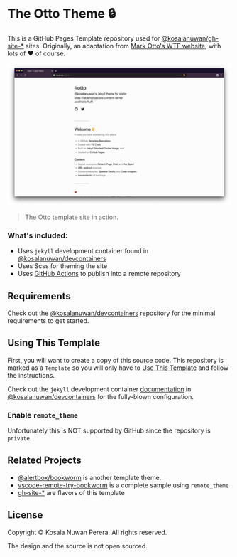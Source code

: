 # The Otto Theme :lock:

This is a GitHub Pages Template repository used for [@kosalanuwan/gh-site-*][gh-search-gh-sites] sites. Originally, an adaptation from [Mark Otto's WTF website][url-site-wtf], with lots of :heart: of course. 

![Screenshot][url-screenshot]

> The Otto template site in action.

[gh-search-gh-sites]: https://github.com/kosalanuwan?tab=repositories&q=gh-site-&type=&language=
[url-site-wtf]: http://wtfhtmlcss.com/
[url-screenshot]: screenshot.png

### What's included:
- Uses `jekyll` development container found in [@kosalanuwan/devcontainers][repo-devcontainers]
- Uses Scss for theming the site
- Uses [GitHub Actions][repo-actions-gh-pages] to publish into a remote repository

[repo-devcontainers]: https://github.com/kosalanuwan/devcontainers/#readme
[repo-actions-gh-pages]: https://

## Requirements
Check out the [@kosalanuwan/devcontainers][repo-devcontainers] repository for the minimal requirements to get started.

## Using This Template
First, you will want to create a copy of this source code. This repository is marked as a `Template` so you will only have to [Use This Template][url-use-this-template] and follow the instructions.

Check out the `jekyll` development container [documentation][docs-jekyll-devcontainer] in [@kosalanuwan/devcontainers][repo-devcontainers] for the fully-blown configuration.

### Enable `remote_theme`
Unfortunately this is NOT supported by GitHub since the repository is `private`.

[url-use-this-template]: https://github.com/kosalanuwan/gh-site-otto-theme/generete
[docs-jekyll-devcontainer]: https://

## Related Projects
- [@alertbox/bookworm][repo-bookworm] is another template theme.
- [vscode-remote-try-bookworm][repo-try-bookworm] is a complete sample using `remote_theme`
- [gh-site-*][gh-search-gh-sites] are flavors of this template

[repo-bookworm]: https://github.com/alertbox/bookworm/#readme
[repo-try-bookworm]: https://github.com/kosalanuwan/vscode-remote-try-bookworm/#readme

## License

Copyright :copyright: Kosala Nuwan Perera. All rights reserved.

The design and the source is not open sourced.